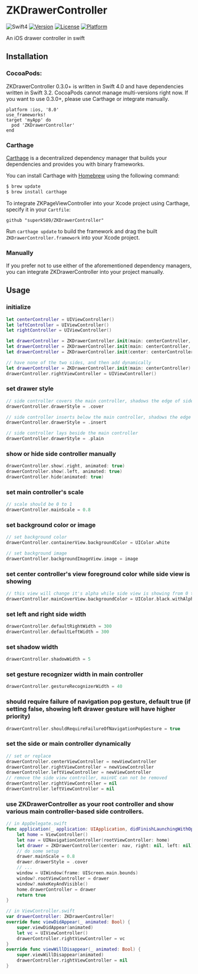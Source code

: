 # ZKDrawerController
![Swift4](https://img.shields.io/badge/Swift-4.0-orange.svg?style=flat)
[![Version](https://img.shields.io/cocoapods/v/ZKDrawerController.svg?style=flat)](http://cocoapods.org/pods/ZKDrawerController)
[![License](https://img.shields.io/cocoapods/l/ZKDrawerController.svg?style=flat)](http://cocoapods.org/pods/ZKDrawerController)
[![Platform](https://img.shields.io/cocoapods/p/ZKDrawerController.svg?style=flat)](http://cocoapods.org/pods/ZKDrawerController)  

An iOS drawer controller in swift

## Installation

### CocoaPods:
ZKDrawerController 0.3.0+ is written in Swift 4.0 and have dependencies written in Swift 3.2. CocoaPods cannot manage multi-versions right now. If you want to use 0.3.0+, please use Carthage or integrate manually.
<!-- ### CocoaPods

[CocoaPods](http://cocoapods.org) is a dependency manager for Cocoa projects. You can install it with the following command:

```bash
$ gem install cocoapods
```
To integrate ZKPageViewController into your Xcode project using CocoaPods, specify it in your `Podfile`:

```ruby
source 'https://github.com/superk589/ZKPageViewController.git'
platform :ios, '9.0'
use_frameworks!

target 'YourApp' do
    pod 'ZKPageViewController'
end
```

Then, run the following command:

```bash
$ pod install
``` -->

```
platform :ios, '8.0'
use_frameworks!
target 'myApp' do
  pod 'ZKDrawerController'
end
```

### Carthage

[Carthage](https://github.com/Carthage/Carthage) is a decentralized dependency manager that builds your dependencies and provides you with binary frameworks.

You can install Carthage with [Homebrew](http://brew.sh/) using the following command:

```bash
$ brew update
$ brew install carthage
```

To integrate ZKPageViewController into your Xcode project using Carthage, specify it in your `Cartfile`:

```ogdl
github "superk589/ZKDrawerController"
```

Run `carthage update` to build the framework and drag the built `ZKDrawerController.framework` into your Xcode project.

### Manually

If you prefer not to use either of the aforementioned dependency managers, you can integrate ZKDrawerController into your project manually.


## Usage

### initialize
```swift
let centerController = UIViewController()
let leftController = UIViewController()
let rightController = UIViewController()

let drawerController = ZKDrawerController.init(main: centerController, right: rightController)
let drawerController = ZKDrawerController.init(main: centerController, left: leftController)
let drawerController = ZKDrawerController.init(center: centerController, right: rightController, left: leftController)

// have none of the two sides, and then add dynamically
let drawerController = ZKDrawerController.init(main: centerController)
drawerController.rightViewController = UIViewController()
```
### set drawer style
```swift
// side controller covers the main controller, shadows the edge of side controllers' view
drawerController.drawerStyle = .cover

// side controller inserts below the main controller, shadows the edge of main controller's view
drawerController.drawerStyle = .insert

// side controller lays beside the main controller
drawerController.drawerStyle = .plain
```

### show or hide side controller manually
```swift
drawerController.show(.right, animated: true)
drawerController.show(.left, animated: true)
drawerController.hide(animated: true)
```

### set main controller's scale
```swift
// scale should be 0 to 1
drawerController.mainScale = 0.8
```

### set background color or image
```swift
// set background color
drawerController.containerView.backgroundColor = UIColor.white

// set background image
drawerController.backgroundImageView.image = image
```

### set center controller's view foreground color while side view is showing
```swift
// this view will change it's alpha while side view is showing from 0 to 1
drawerController.mainCoverView.backgroundColor = UIColor.black.withAlphaComponent(0.5)
```

### set left and right side width
```swift
drawerController.defaultRightWidth = 300
drawerController.defaultLeftWidth = 300

```
### set shadow width
```swift
drawerController.shadowWidth = 5
```

### set gesture recognizer width in main controller
```swift
drawerController.gestureRecognizerWidth = 40
```

### should require failure of navigation pop gesture, default true (if setting false, showing left drawer gesture will have higher priority)
```swift
drawerController.shouldRequireFailureOfNavigationPopGesture = true
```

### set the side or main controller dynamically
```swift
// set or replace
drawerController.centerViewController = newViewController
drawerController.rightViewController = newViewController
drawerController.leftViewController = newViewController
// remove the side view controller, mainVC can not be removed
drawerController.rightViewController = nil
drawerController.leftViewController = nil
```

### use ZKDrawerController as your root controller and show various main controller-based side controllers.
```swift
// in AppDelegate.swift
func application(_ application: UIApplication, didFinishLaunchingWithOptions launchOptions: [UIApplicationLaunchOptionsKey: Any]?) -> Bool {
    let home = ViewController()
    let nav = UINavigationController(rootViewController: home)
    let drawer = ZKDrawerController(center: nav, right: nil, left: nil)
    // do some setup
    drawer.mainScale = 0.8
    drawer.drawerStyle = .cover
    // ...
    window = UIWindow(frame: UIScreen.main.bounds)
    window?.rootViewController = drawer
    window?.makeKeyAndVisible()
    home.drawerController = drawer
    return true
}

// in ViewController.swift
var drawerController: ZKDrawerController!
override func viewDidAppear(_ animated: Bool) {
    super.viewDidAppear(animated)
    let vc = UIViewController()
    drawerController.rightViewController = vc
}
override func viewWillDisappear(_ animated: Bool) {
    super.viewWillDisappear(animated)
    drawerController.rightViewController = nil   
}
```
